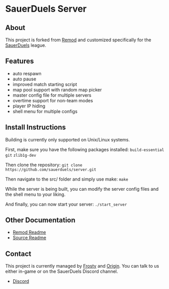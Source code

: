 SauerDuels Server
===

About
---

This project is forked from [Remod](https://github.com/vasyahuyasa/remod-sauerbraten) and customized specifically for the [SauerDuels](http://sauerduels.me/) league.


Features
---

  * auto respawn
  * auto pause
  * improved match starting script
  * map pool support with random map picker
  * master config file for multiple servers
  * overtime support for non-team modes
  * player IP hiding
  * shell menu for multiple configs


Install Instructions
---

Building is currently only supported on Unix/Linux systems.

First, make sure you have the following packages installed:
`build-essential` `git` `zlib1g-dev`

Then clone the repository:
`git clone https://github.com/sauerduels/server.git`

Then navigate to the src/ folder and simply use make:
`make`

While the server is being built, you can modify the server config files and the shell menu to your liking.


And finally, you can now start your server:
`./start_server`


Other Documentation
---

  * [Remod Readme](https://github.com/vasyahuyasa/remod-sauerbraten/blob/master/README.md)
  * [Source Readme](https://sourceforge.net/p/sauerbraten/code/HEAD/tree/src/readme_source.txt)


Contact
---

This project is currently managed by [Frosty](https://github.com/vaqfrosty) and [Origin](https://github.com/AngrySnout). You can talk to us either in-game or on the SauerDuels Discord channel. 

  * [Discord](https://discord.gg/FTSjNfz)
